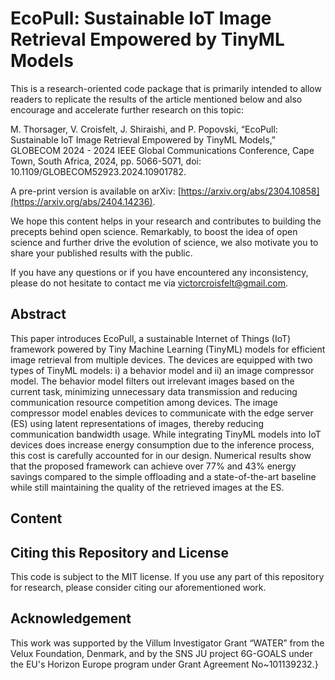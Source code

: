 # EcoPull: Sustainable IoT Image Retrieval Empowered by TinyML Models

This is a research-oriented code package that is primarily intended to allow readers to replicate the results of the article mentioned below and also encourage and accelerate further research on this topic:

M. Thorsager, V. Croisfelt, J. Shiraishi, and P. Popovski, “EcoPull: Sustainable IoT Image Retrieval Empowered by TinyML Models,” GLOBECOM 2024 - 2024 IEEE Global Communications Conference, Cape Town, South Africa, 2024, pp. 5066-5071, doi: 10.1109/GLOBECOM52923.2024.10901782.

A pre-print version is available on arXiv: [https://arxiv.org/abs/2304.10858](https://arxiv.org/abs/2404.14236).

We hope this content helps in your research and contributes to building the precepts behind open science. Remarkably, to boost the idea of open science and further drive the evolution of science, we also motivate you to share your published results with the public.

If you have any questions or if you have encountered any inconsistency, please do not hesitate to contact me via victorcroisfelt@gmail.com.

## Abstract
This paper introduces EcoPull, a sustainable Internet of Things (IoT) framework powered by Tiny Machine Learning (TinyML) models for efficient image retrieval from multiple devices. The devices are equipped with two types of TinyML models: i) a behavior model and ii) an image compressor model. The behavior model filters out irrelevant images based on the current task, minimizing unnecessary data transmission and reducing communication resource competition among devices. The image compressor model enables devices to communicate with the edge server (ES) using latent representations of images, thereby reducing communication bandwidth usage. While integrating TinyML models into IoT devices does increase energy consumption due to the inference process, this cost is carefully accounted for in our design. Numerical results show that the proposed framework can achieve over 77% and 43% energy savings compared to the simple offloading and a state-of-the-art baseline while still maintaining the quality of the retrieved images at the ES.

## Content


## Citing this Repository and License
This code is subject to the MIT license. If you use any part of this repository for research, please consider citing our aforementioned work.

## Acknowledgement
This work was supported by the Villum Investigator Grant “WATER” from the Velux Foundation, Denmark, and by the SNS JU project 6G-GOALS under the EU's Horizon Europe program under Grant Agreement No~101139232.}
